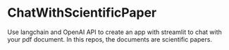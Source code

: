 # ChatWithScientificPaper

Use langchain and OpenAI API to create an app with streamlit to chat with your pdf document. In this repos, the documents are scientific papers. 
